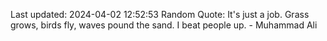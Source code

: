 Last updated: 2024-04-02 12:52:53
Random Quote: It's just a job. Grass grows, birds fly, waves pound the sand. I beat people up. - Muhammad Ali